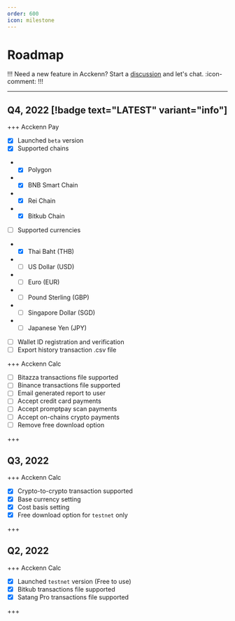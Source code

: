 ```yaml
---
order: 600
icon: milestone
---
```


# Roadmap

!!!
Need a new feature in Acckenn? Start a [discussion](https://github.com/acckenn/acckenn-docs/discussions) and let's chat. :icon-comment:
!!!

---

## Q4, 2022 [!badge text="LATEST" variant="info"]

+++ Acckenn Pay

- [x] Launched `beta` version
- [x] Supported chains
- - [x] Polygon
- - [x] BNB Smart Chain
- - [x] Rei Chain
- - [x] Bitkub Chain
- [ ] Supported currencies
- - [x] Thai Baht (THB)
- - [ ] US Dollar (USD)
- - [ ] Euro (EUR)
- - [ ] Pound Sterling (GBP)
- - [ ] Singapore Dollar (SGD)
- - [ ] Japanese Yen (JPY)
- [ ] Wallet ID registration and verification
- [ ] Export history transaction .csv file

+++ Acckenn Calc

- [ ] Bitazza transactions file supported
- [ ] Binance transactions file supported
- [ ] Email generated report to user
- [ ] Accept credit card payments
- [ ] Accept promptpay scan payments
- [ ] Accept on-chains crypto payments
- [ ] Remove free download option

+++

## Q3, 2022

+++ Acckenn Calc

- [x] Crypto-to-crypto transaction supported
- [x] Base currency setting 
- [x] Cost basis setting
- [x] Free download option for `testnet` only

+++

## Q2, 2022

+++ Acckenn Calc

- [x] Launched `testnet` version (Free to use)
- [x] Bitkub transactions file supported
- [x] Satang Pro transactions file supported

+++